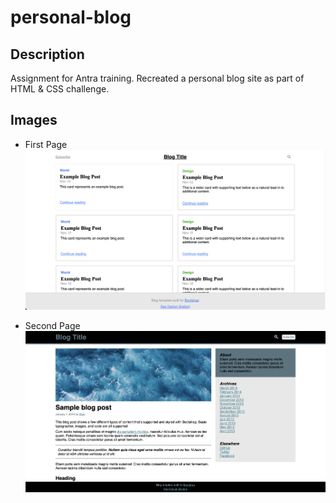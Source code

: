 # personal-blog

## Description 
Assignment for Antra training. Recreated a personal blog site as part of HTML & CSS challenge.

## Images
* First Page
![1st Page](./assets/images/1st-page-preview.png)

* Second Page
![2nd Page](./assets/images/2nd-page-preview.png)

